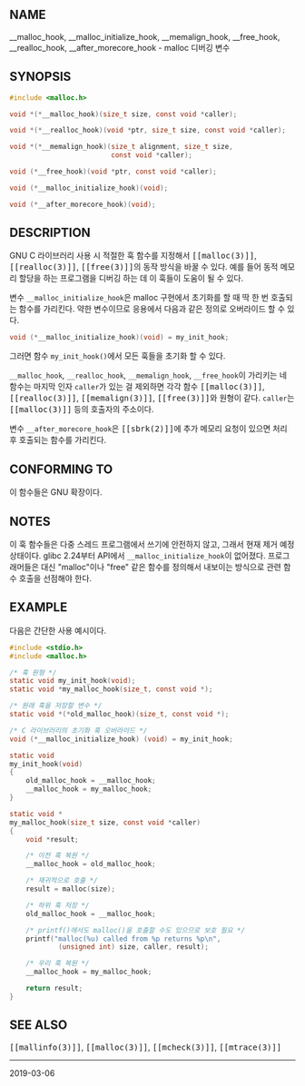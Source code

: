 ## NAME

\__malloc_hook, \__malloc_initialize_hook, \__memalign_hook, \__free_hook, \__realloc_hook, \__after_morecore_hook - malloc 디버깅 변수

## SYNOPSIS

```c
#include <malloc.h>

void *(*__malloc_hook)(size_t size, const void *caller);

void *(*__realloc_hook)(void *ptr, size_t size, const void *caller);

void *(*__memalign_hook)(size_t alignment, size_t size,
                         const void *caller);

void (*__free_hook)(void *ptr, const void *caller);

void (*__malloc_initialize_hook)(void);

void (*__after_morecore_hook)(void);
```

## DESCRIPTION

GNU C 라이브러리 사용 시 적절한 훅 함수를 지정해서 <tt>[[malloc(3)]]</tt>, <tt>[[realloc(3)]]</tt>, <tt>[[free(3)]]</tt>의 동작 방식을 바꿀 수 있다. 예를 들어 동적 메모리 할당을 하는 프로그램을 디버깅 하는 데 이 훅들이 도움이 될 수 있다.

변수 `__malloc_initialize_hook`은 malloc 구현에서 초기화를 할 때 딱 한 번 호출되는 함수를 가리킨다. 약한 변수이므로 응용에서 다음과 같은 정의로 오버라이드 할 수 있다.

```c
void (*__malloc_initialize_hook)(void) = my_init_hook;
```

그러면 함수 `my_init_hook()`에서 모든 훅들을 초기화 할 수 있다.

`__malloc_hook`, `__realloc_hook`, `__memalign_hook`, `__free_hook`이 가리키는 네 함수는 마지막 인자 `caller`가 있는 걸 제외하면 각각 함수 <tt>[[malloc(3)]]</tt>, <tt>[[realloc(3)]]</tt>, <tt>[[memalign(3)]]</tt>, <tt>[[free(3)]]</tt>와 원형이 같다. `caller`는 <tt>[[malloc(3)]]</tt> 등의 호출자의 주소이다.

변수 `__after_morecore_hook`은 <tt>[[sbrk(2)]]</tt>에 추가 메모리 요청이 있으면 처리 후 호출되는 함수를 가리킨다.

## CONFORMING TO

이 함수들은 GNU 확장이다.

## NOTES

이 훅 함수들은 다중 스레드 프로그램에서 쓰기에 안전하지 않고, 그래서 현재 제거 예정 상태이다. glibc 2.24부터 API에서 `__malloc_initialize_hook`이 없어졌다. 프로그래머들은 대신 "malloc"이나 "free" 같은 함수를 정의해서 내보이는 방식으로 관련 함수 호출을 선점해야 한다.

## EXAMPLE

다음은 간단한 사용 예시이다.

```c
#include <stdio.h>
#include <malloc.h>

/* 훅 원형 */
static void my_init_hook(void);
static void *my_malloc_hook(size_t, const void *);

/* 원래 훅을 저장할 변수 */
static void *(*old_malloc_hook)(size_t, const void *);

/* C 라이브러리의 초기화 훅 오버라이드 */
void (*__malloc_initialize_hook) (void) = my_init_hook;

static void
my_init_hook(void)
{
    old_malloc_hook = __malloc_hook;
    __malloc_hook = my_malloc_hook;
}

static void *
my_malloc_hook(size_t size, const void *caller)
{
    void *result;

    /* 이전 훅 복원 */
    __malloc_hook = old_malloc_hook;

    /* 재귀적으로 호출 */
    result = malloc(size);

    /* 하위 훅 저장 */
    old_malloc_hook = __malloc_hook;

    /* printf()에서도 malloc()을 호출할 수도 있으므로 보호 필요 */
    printf("malloc(%u) called from %p returns %p\n",
            (unsigned int) size, caller, result);

    /* 우리 훅 복원 */
    __malloc_hook = my_malloc_hook;

    return result;
}
```

## SEE ALSO

<tt>[[mallinfo(3)]]</tt>, <tt>[[malloc(3)]]</tt>, <tt>[[mcheck(3)]]</tt>, <tt>[[mtrace(3)]]</tt>

----

2019-03-06
